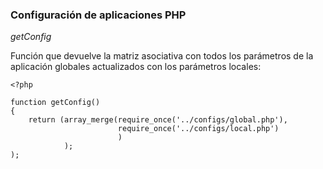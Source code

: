 ### Configuración de aplicaciones PHP

*getConfig* 

Función que devuelve la matriz asociativa con todos los parámetros de la aplicación
globales actualizados con los parámetros locales: 
```
<?php

function getConfig()
{   
    return (array_merge(require_once('../configs/global.php'),
                        require_once('../configs/local.php')
                        )
            );    
);
```
